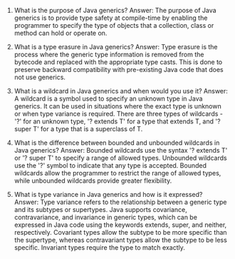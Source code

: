 1. What is the purpose of Java generics?
Answer: The purpose of Java generics is to provide type safety at compile-time by enabling the programmer to specify the type of objects that a collection, class or method can hold or operate on.

2. What is a type erasure in Java generics?
Answer: Type erasure is the process where the generic type information is removed from the bytecode and replaced with the appropriate type casts. This is done to preserve backward compatibility with pre-existing Java code that does not use generics.

3. What is a wildcard in Java generics and when would you use it?
Answer: A wildcard is a symbol used to specify an unknown type in Java generics. It can be used in situations where the exact type is unknown or when type variance is required. There are three types of wildcards - '?' for an unknown type, '? extends T' for a type that extends T, and '? super T' for a type that is a superclass of T.

4. What is the difference between bounded and unbounded wildcards in Java generics?
Answer: Bounded wildcards use the syntax '? extends T' or '? super T' to specify a range of allowed types. Unbounded wildcards use the '?' symbol to indicate that any type is accepted. Bounded wildcards allow the programmer to restrict the range of allowed types, while unbounded wildcards provide greater flexibility.

5. What is type variance in Java generics and how is it expressed?
Answer: Type variance refers to the relationship between a generic type and its subtypes or supertypes. Java supports covariance, contravariance, and invariance in generic types, which can be expressed in Java code using the keywords extends, super, and neither, respectively. Covariant types allow the subtype to be more specific than the supertype, whereas contravariant types allow the subtype to be less specific. Invariant types require the type to match exactly.